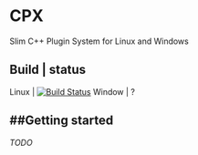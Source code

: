 # CPX
Slim C++ Plugin System for Linux and Windows

Build | status
-------------------
Linux | [![Build Status](https://travis-ci.org/matt-komm/CPX.svg?branch=master)](https://travis-ci.org/matt-komm/CPX)
Window | ?

##Getting started
-------------------
*TODO*


